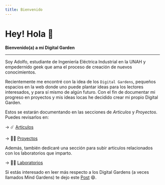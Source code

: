 ```yaml
---
title: Bienvenido
---
```


# Hey! Hola 👋

**Bienvenido(a) a mi Digital Garden**
************
Soy Adolfo, estudiante de Ingeniería Eléctrica Industrial en la UNAH y empedernido geek que ama el proceso de creación de nuevos conocimientos.

Recientemente me encontré con la idea de los `Digital Gardens`, pequeños espacios en la web donde uno puede plantar ideas para los lectores interesados, y para sí mismo de algún futuro. Con el fin de documentar mi progreso en proyectos y mis ideas locas he decidido crear mi propio Digital Garden.

Estos se estarán documentando en las secciones de _Articulos_ y _Proyectos_. Puedes revisarlos en:

→ :comet: [Articulos](/articles)

→ :man_factory_worker: [Proyectos](/projects)

Además, también dedicaré una sección para subir articulos relacionados con los laboratorios que imparto. 

→ :man_technologist: [Laboratorios](/labs)

Si estás interesado en leer más respecto a los Digital Gardens (a veces llamados Mind Gardens) te dejo este [Post](https://dev.to/jbranchaud/the-digital-garden-l10) :smile:.